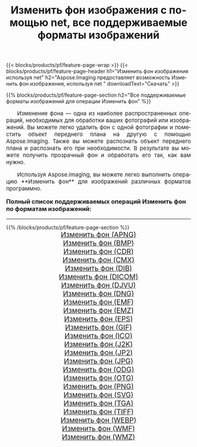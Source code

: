 ﻿---
title: Изменить фон изображения с помощью net, все поддерживаемые форматы изображений 
weight: 3920
url: /ru/net/change-background/ 
lang: ru
langdirlevel: 2
locales: zh-hans,ja,it,ru,de,es,fr,nl,id,lt,pl,pt,vi,tr,ko,zh-hant,ar,hi,th,sv,cs,uk,he
description: Используя Aspose.Imaging, вы можете легко Изменить фон изображения используя net
---

{{< blocks/products/pf/feature-page-wrap >}}
{{< blocks/products/pf/feature-page-header h1="Изменить фон изображения используя net" h2="Aspose.Imaging предоставляет возможность Изменить фон изображения, используя net " downloadText="Скачать" >}}


{{% blocks/products/pf/feature-page-section  h2="Все поддерживаемые форматы изображений для операции Изменить фон" %}}
<p align="justify" style="text-indent:2em;font-size:15px;">
Изменение фона — одна из наиболее распространенных операций, необходимых для обработки ваших фотографий или изображений. Вы можете легко удалить фон с одной фотографии и поместить объект переднего плана на другую с помощью Aspose.Imaging. Также вы можете распознать объект переднего плана и распознать его при необходимости. В результате вы можете получить прозрачный фон и обработать его так, как вам нужно.
</p>
<p align="justify" style="text-indent:2em;font-size:15px;">
Используя Aspose.Imaging, вы можете легко выполнить операцию **Изменить фон** для изображений различных форматов программно.
</p>
<h3 style="margin-top:16px;">
Полный список поддерживаемых операций Изменить фон по форматам изображений:
</h3>
<hr/>
{{% /blocks/products/pf/feature-page-section %}}
<div class="container-fluid productfamilypage bg-gray">
    <div class="convertypes bg-gray agp-content section">
        <div class="container">
		<div class="row other-converters" style="gap: 10px;font-size: 19px;text-align:center;">
		    <div class='col-md-3 other-converter remove-lp remove-rp'><a href="/imaging/ru/net/change-background/apng/" style="padding:15px;">Изменить фон (APNG)</a></div><div class='col-md-3 other-converter remove-lp remove-rp'><a href="/imaging/ru/net/change-background/bmp/" style="padding:15px;">Изменить фон (BMP)</a></div><div class='col-md-3 other-converter remove-lp remove-rp'><a href="/imaging/ru/net/change-background/cdr/" style="padding:15px;">Изменить фон (CDR)</a></div><div class='col-md-3 other-converter remove-lp remove-rp'><a href="/imaging/ru/net/change-background/cmx/" style="padding:15px;">Изменить фон (CMX)</a></div><div class='col-md-3 other-converter remove-lp remove-rp'><a href="/imaging/ru/net/change-background/dib/" style="padding:15px;">Изменить фон (DIB)</a></div><div class='col-md-3 other-converter remove-lp remove-rp'><a href="/imaging/ru/net/change-background/dicom/" style="padding:15px;">Изменить фон (DICOM)</a></div><div class='col-md-3 other-converter remove-lp remove-rp'><a href="/imaging/ru/net/change-background/djvu/" style="padding:15px;">Изменить фон (DJVU)</a></div><div class='col-md-3 other-converter remove-lp remove-rp'><a href="/imaging/ru/net/change-background/dng/" style="padding:15px;">Изменить фон (DNG)</a></div><div class='col-md-3 other-converter remove-lp remove-rp'><a href="/imaging/ru/net/change-background/emf/" style="padding:15px;">Изменить фон (EMF)</a></div><div class='col-md-3 other-converter remove-lp remove-rp'><a href="/imaging/ru/net/change-background/emz/" style="padding:15px;">Изменить фон (EMZ)</a></div><div class='col-md-3 other-converter remove-lp remove-rp'><a href="/imaging/ru/net/change-background/eps/" style="padding:15px;">Изменить фон (EPS)</a></div><div class='col-md-3 other-converter remove-lp remove-rp'><a href="/imaging/ru/net/change-background/gif/" style="padding:15px;">Изменить фон (GIF)</a></div><div class='col-md-3 other-converter remove-lp remove-rp'><a href="/imaging/ru/net/change-background/ico/" style="padding:15px;">Изменить фон (ICO)</a></div><div class='col-md-3 other-converter remove-lp remove-rp'><a href="/imaging/ru/net/change-background/j2k/" style="padding:15px;">Изменить фон (J2K)</a></div><div class='col-md-3 other-converter remove-lp remove-rp'><a href="/imaging/ru/net/change-background/jp2/" style="padding:15px;">Изменить фон (JP2)</a></div><div class='col-md-3 other-converter remove-lp remove-rp'><a href="/imaging/ru/net/change-background/jpg/" style="padding:15px;">Изменить фон (JPG)</a></div><div class='col-md-3 other-converter remove-lp remove-rp'><a href="/imaging/ru/net/change-background/odg/" style="padding:15px;">Изменить фон (ODG)</a></div><div class='col-md-3 other-converter remove-lp remove-rp'><a href="/imaging/ru/net/change-background/otg/" style="padding:15px;">Изменить фон (OTG)</a></div><div class='col-md-3 other-converter remove-lp remove-rp'><a href="/imaging/ru/net/change-background/png/" style="padding:15px;">Изменить фон (PNG)</a></div><div class='col-md-3 other-converter remove-lp remove-rp'><a href="/imaging/ru/net/change-background/svg/" style="padding:15px;">Изменить фон (SVG)</a></div><div class='col-md-3 other-converter remove-lp remove-rp'><a href="/imaging/ru/net/change-background/tga/" style="padding:15px;">Изменить фон (TGA)</a></div><div class='col-md-3 other-converter remove-lp remove-rp'><a href="/imaging/ru/net/change-background/tiff/" style="padding:15px;">Изменить фон (TIFF)</a></div><div class='col-md-3 other-converter remove-lp remove-rp'><a href="/imaging/ru/net/change-background/webp/" style="padding:15px;">Изменить фон (WEBP)</a></div><div class='col-md-3 other-converter remove-lp remove-rp'><a href="/imaging/ru/net/change-background/wmf/" style="padding:15px;">Изменить фон (WMF)</a></div><div class='col-md-3 other-converter remove-lp remove-rp'><a href="/imaging/ru/net/change-background/wmz/" style="padding:15px;">Изменить фон (WMZ)</a></div>
                </div>
        </div>
    </div>
</div>
<br/>
